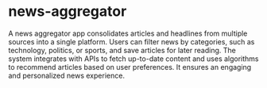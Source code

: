# news-aggregator

A news aggregator app consolidates articles and headlines from multiple sources into a single
platform. Users can filter news by categories, such as technology, politics, or sports, and save
articles for later reading. The system integrates with APIs to fetch up-to-date content and uses
algorithms to recommend articles based on user preferences. It ensures an engaging and
personalized news experience.
